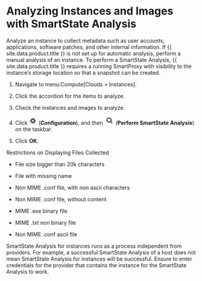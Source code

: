 # Analyzing Instances and Images with SmartState Analysis

Analyze an instance to collect metadata such as user accounts,
applications, software patches, and other internal information. If
{{ site.data.product.title }} is not set up for automatic analysis, perform a manual
analysis of an instance. To perform a SmartState Analysis,
{{ site.data.product.title }} requires a running SmartProxy with visibility to the
instance’s storage location so that a snapshot can be created.

1.  Navigate to menu:Compute\[Clouds \> Instances\].

2.  Click the accordion for the items to analyze.

3.  Check the instances and images to analyze.

4.  Click ![1847](/images/1847.png) (**Configuration**), and then
    ![1942](/images/1942.png) (**Perform SmartState Analysis**) on the
    taskbar.

5.  Click **OK**.

<div class="note">

<div class="title">

Restrictions on Displaying Files Collected

</div>

  - File size bigger than 20k characters

  - File with missing name

  - Non MIME .conf file, with non ascii characters

  - Non MIME .conf file, without content

  - MIME .exe binary file

<!-- end list -->

  - MIME .txt non binary file

  - Non MIME .conf ascii file

</div>

<div class="important">

SmartState Analysis for instances runs as a process independent from
providers. For example, a successful SmartState Analysis of a host does
not mean SmartState Analysis for instances will be successful. Ensure to
enter credentials for the provider that contains the instance for the
SmartState Analysis to work.

</div>
